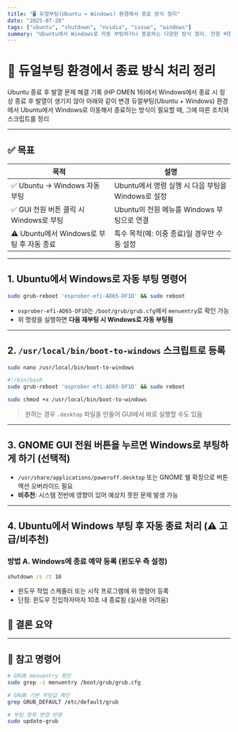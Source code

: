 ```yaml
---
title: "🖥️ 듀얼부팅(Ubuntu ↔ Windows) 환경에서 종료 방식 정리"
date: "2025-07-28"
tags: ["ubuntu", "shutdown", "nvidia", "issue", "windows"]
summary: "Ubuntu에서 Windows로 자동 부팅하거나 종료하는 다양한 방식 정리. 전원 버튼 클릭 시 동작 방식 구성까지 포함"
---
```


# 🔌 듀얼부팅 환경에서 종료 방식 처리 정리

Ubuntu 종료 후 발열 문제 해결 기록 (HP OMEN 16)에서 Windows에서 종료 시 정상 종료 후 발열이 생기지 않아 아래와 같이 변경
듀얼부팅(Ubuntu + Windows) 환경에서 Ubuntu에서 Windows로 이동해서 종료하는 방식이 필요할 때, 그에 따른 조치와 스크립트를 정리

---

## ✅ 목표

| 목적                                      | 설명                                               |
| ----------------------------------------- | -------------------------------------------------- |
| ✅ Ubuntu → Windows 자동 부팅             | Ubuntu에서 명령 실행 시 다음 부팅을 Windows로 설정 |
| ✅ GUI 전원 버튼 클릭 시 Windows로 부팅   | Ubuntu의 전원 메뉴를 Windows 부팅으로 연결         |
| ⚠️ Ubuntu에서 Windows로 부팅 후 자동 종료 | 특수 목적(예: 이중 종료)일 경우만 수동 설정        |

---

## 1. Ubuntu에서 Windows로 자동 부팅 명령어

```bash
sudo grub-reboot 'osprober-efi-AD65-DF1D' && sudo reboot
```

- `osprober-efi-AD65-DF1D`는 `/boot/grub/grub.cfg`에서 `menuentry`로 확인 가능
- 위 명령을 실행하면 **다음 재부팅 시 Windows로 자동 부팅됨**

---

## 2. `/usr/local/bin/boot-to-windows` 스크립트로 등록

```bash
sudo nano /usr/local/bin/boot-to-windows
```

```bash
#!/bin/bash
sudo grub-reboot 'osprober-efi-AD65-DF1D' && sudo reboot
```

```bash
sudo chmod +x /usr/local/bin/boot-to-windows
```

> 원하는 경우 `.desktop` 파일을 만들어 GUI에서 바로 실행할 수도 있음

---

## 3. GNOME GUI 전원 버튼을 누르면 Windows로 부팅하게 하기 (선택적)

- `/usr/share/applications/poweroff.desktop` 또는 GNOME 쉘 확장으로 버튼 액션 오버라이드 필요
- **비추천**: 시스템 전반에 영향이 있어 예상치 못한 문제 발생 가능

---

## 4. Ubuntu에서 Windows 부팅 후 자동 종료 처리 (⚠️ 고급/비추천)

### 방법 A. Windows에 종료 예약 등록 (윈도우 측 설정)

```cmd
shutdown /s /t 10
```

- 윈도우 작업 스케줄러 또는 시작 프로그램에 위 명령어 등록
- 단점: 윈도우 진입하자마자 10초 내 종료됨 (실사용 어려움)

## 📌 결론 요약

---

## 📁 참고 명령어

```bash
# GRUB menuentry 확인
sudo grep -i menuentry /boot/grub/grub.cfg
```

```bash
# GRUB 기본 부팅값 확인
grep GRUB_DEFAULT /etc/default/grub
```

```bash
# 부팅 항목 변경 반영
sudo update-grub
```
